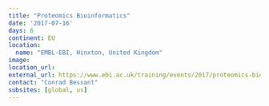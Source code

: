 ```yaml
---
title: "Proteomics Bioinformatics"
date: '2017-07-16'
days: 6
continent: EU
location:
  name: "EMBL-EBI, Hinxton, United Kingdom"
image:
location_url:
external_url: https://www.ebi.ac.uk/training/events/2017/proteomics-bioinformatics-1
contact: "Conrad Bessant"
subsites: [global, us]
---
```

